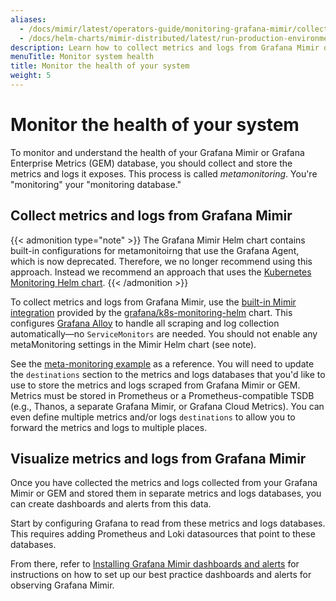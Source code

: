 ```yaml
---
aliases:
  - /docs/mimir/latest/operators-guide/monitoring-grafana-mimir/collecting-metrics-and-logs/
  - /docs/helm-charts/mimir-distributed/latest/run-production-environment-with-helm/monitor-system-health/
description: Learn how to collect metrics and logs from Grafana Mimir or GEM itself.
menuTitle: Monitor system health
title: Monitor the health of your system
weight: 5
---
```


# Monitor the health of your system

To monitor and understand the health of your Grafana Mimir or Grafana Enterprise Metrics (GEM) database, you should collect and store the metrics and logs it exposes. This process is called _metamonitoring_. You're "monitoring" your "monitoring database."

## Collect metrics and logs from Grafana Mimir

{{< admonition type="note" >}}
The Grafana Mimir Helm chart contains built-in configurations for metamonitoirng that use the Grafana Agent, which is now deprecated. Therefore, we no longer recommend using this approach. Instead we recommend an approach that uses the [Kubernetes Monitoring Helm chart](https://github.com/grafana/k8s-monitoring-helm/tree/main/charts/k8s-monitoring).
{{< /admonition >}}

To collect metrics and logs from Grafana Mimir, use the [built-in Mimir integration](https://github.com/grafana/k8s-monitoring-helm/blob/main/charts/k8s-monitoring/charts/feature-integrations/docs/integrations/mimir.md) provided by the [grafana/k8s-monitoring-helm](https://github.com/grafana/k8s-monitoring-helm) chart. This configures [Grafana Alloy](https://grafana.com/docs/alloy/latest/) to handle all scraping and log collection automatically—no `ServiceMonitors` are needed. You should not enable any metaMonitoring settings in the Mimir Helm chart (see note). 

See the [meta-monitoring example](https://github.com/grafana/k8s-monitoring-helm/tree/main/charts/k8s-monitoring/docs/examples/meta-monitoring) as a reference. You will need to update the `destinations` section to the metrics and logs databases that you'd like to use to store the metrics and logs scraped from Grafana Mimir or GEM. Metrics must be stored in Prometheus or a Prometheus-compatible TSDB (e.g., Thanos, a separate Grafana Mimir, or Grafana Cloud Metrics). You can even define multiple metrics and/or logs `destinations` to allow you to forward the metrics and logs to multiple places. 

## Visualize metrics and logs from Grafana Mimir

Once you have collected the metrics and logs collected from your Grafana Mimir or GEM and stored them in separate metrics and logs databases, you can create dashboards and alerts from this data.

Start by configuring Grafana to read from these metrics and logs databases. This requires adding Prometheus and Loki datasources that point to these databases. 

From there, refer to [Installing Grafana Mimir dashboards and alerts](https://grafana.com/docs/mimir/<MIMIR_VERSION>/manage/monitor-grafana-mimir/installing-dashboards-and-alerts/) for instructions on how to set up our best practice dashboards and alerts for observing Grafana Mimir. 


